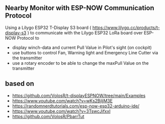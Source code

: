 ## Nearby Monitor with ESP-NOW Communication Protocol ##
 Using a Lilygo ESP32 T-Display S3 board ( https://www.lilygo.cc/products/t-display-s3 ) 
 to communicate with the Lilygo ESP32 LoRa board over ESP-NOW Protocol to
 - display winch-data and current Pull Value in Pilot's sight (on cockpit)
 - use buttons to control Fan, Warning light and Emergency Line Cutter via the transmitter
 - use a rotary encoder to be able to change the maxPull Value on the transmitter

## based on ##
 - https://github.com/VolosR/t-displayESPNOW/tree/main/Examples
 - https://www.youtube.com/watch?v=wKs2BjljM3E
 - https://randomnerdtutorials.com/esp-now-esp32-arduino-ide/
 - https://www.youtube.com/watch?v=3TswcJifxxI
 - https://github.com/VolosR/PbarrTut
